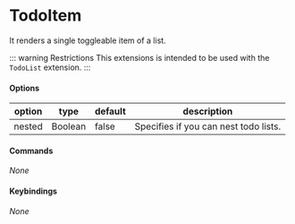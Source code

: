 # TodoItem
It renders a single toggleable item of a list.

::: warning Restrictions
This extensions is intended to be used with the `TodoList` extension.
:::

#### Options
| option | type | default | description |
| ------ | ---- | ---- | ----- |
| nested | Boolean | false | Specifies if you can nest todo lists. |

#### Commands
*None*

#### Keybindings
*None*